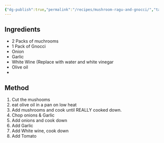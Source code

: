```yaml
---
{"dg-publish":true,"permalink":"/recipes/mushroom-ragu-and-gnocci/","tags":["mains","italian","fusion"]}
---
```



## Ingredients

- 2 Packs of muchrooms
- 1 Pack of Gnocci
- Onion
- Garlic
- White Wine (Replace with water and white vinegar
- Olive oil
-  

## Method

1. Cut the mushooms
2. eat olive oil in a pan on low heat
3. Add mushrooms and cook until REALLY cooked down.
4. Chop onions & Garlic
5. Add onions and cook down 
6. Add Garlic
7. Add White wine, cook down
8. Add Tomato 
